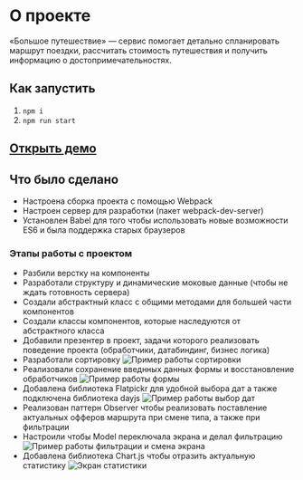 # О проекте
«Большое путешествие» — сервис помогает детально спланировать маршрут поездки, рассчитать стоимость путешествия и получить информацию о достопримечательностях.

## Как запустить
1. `npm i`
2. `npm run start`

## [Открыть демо](https://k49.ru/big-trip)

## Что было сделано
* Настроена сборка проекта с помощью Webpack
* Настроен сервер для разработки (пакет webpack-dev-server)
* Установлен Babel для того чтобы использовать новые возможности ES6 и была поддержка старых браузеров

### Этапы работы с проектом
* Разбили верстку на компоненты
* Разработали структуру и динамические моковые данные (чтобы не ждать готовность сервера)
* Создали абстрактный класс с общими методами для большей части компонентов
* Создали классы компонентов, которые наследуются от абстрактного класса
* Добавили презентер в проект, задачи которого реализовать поведение проекта (обработчики, датабиндинг, бизнес логика)
* Разработали сортировку
![Пример работы сортировки](./readme-assets/sorting.gif)
* Реализовали сохранение введнных данных формы и восстановление обработчиков
![Пример работы формы](./readme-assets/form-edtiting.gif)
* Добавлена библиотека Flatpickr для удобной выбора дат а также подключена библиотека dayjs
![Пример работы выбор дат](./readme-assets/calendar-form.gif)
* Реализован паттерн Observer чтобы реализовать поставление актуальных офферов маршрута при смене типа, а также при фильтрации
* Настроили чтобы Model переключала экрана и делал фильтрацию
![Пример работы фильтрации и смена экрана](./readme-assets/filtering-and-change-page.gif)
* Добавлена библиотека Chart.js чтобы отразить актуальную статистику
![Экран статистики](./readme-assets/statistics-page.png)
